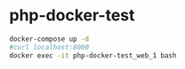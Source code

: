 # php-docker-test

```bash
docker-compose up -d
#curl localhost:8000
docker exec -it php-docker-test_web_1 bash
```